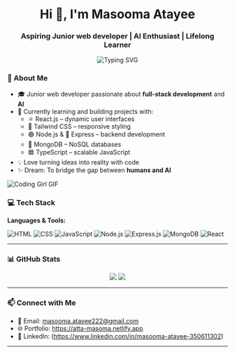 <h1 align="center">Hi 👋, I'm Masooma Atayee</h1>
<h3 align="center">Aspiring Junior web developer | AI Enthusiast | Lifelong Learner</h3>
<p align="center">
  <img src="https://readme-typing-svg.demolab.com?font=Fira+Code&size=22&pause=1000&color=36BCF7&center=true&vCenter=true&width=440&lines=Welcome+to+my+GitHub+profile!" alt="Typing SVG" />
</p>

<div class="about-container">
  <!-- Text Section -->
  <div class="about-text">
    <h3>🧠 About Me</h3>
    <ul>
      <li>🎓 Junior web developer passionate about <strong>full-stack development</strong> and <strong>AI</strong></li>
      <li>🌱 Currently learning and building projects with:
        <ul>
          <li>⚛️ React.js – dynamic user interfaces</li>
          <li>🎨 Tailwind CSS – responsive styling</li>
          <li>🟢 Node.js & 🧩 Express – backend development</li>
          <li>🍃 MongoDB – NoSQL databases</li>
          <li>🟦 TypeScript – scalable JavaScript</li>
        </ul>
      </li>
      <li>💡 Love turning ideas into reality with code</li>
      <li>✨ Dream: To bridge the gap between <strong>humans and AI</strong></li>
    </ul>
  </div>

  <!-- GIF Section -->
  <div class="about-gif">
    <img src="https://media1.giphy.com/media/L1R1tvI9svkIWwpVYr/giphy.gif" alt="Coding Girl GIF" />
  </div>
</div>






### 💻 Tech Stack

**Languages & Tools:**

![HTML](https://img.shields.io/badge/HTML5-E34F26?logo=html5&logoColor=white)
![CSS](https://img.shields.io/badge/CSS3-1572B6?logo=css3&logoColor=white)
![JavaScript](https://img.shields.io/badge/JavaScript-F7DF1E?logo=javascript&logoColor=black)
![Node.js](https://img.shields.io/badge/Node.js-339933?logo=nodedotjs&logoColor=white)
![Express.js](https://img.shields.io/badge/Express.js-000000?logo=express&logoColor=white)
![MongoDB](https://img.shields.io/badge/MongoDB-47A248?logo=mongodb&logoColor=white)
![React](https://img.shields.io/badge/React-20232A?logo=react&logoColor=61DAFB)


---

### 📊 GitHub Stats

<p align="center">
  <img src="https://github-readme-stats.vercel.app/api?username=Masomatta&show_icons=true&theme=tokyonight" />
  <img src="https://github-readme-stats.vercel.app/api/top-langs/?username=Masomatta&layout=compact&theme=tokyonight" />
</p>

---

### 📫 Connect with Me

- 📧 Email: masooma.atayee222@gmail.com
- 🌐 Portfolio: https://atta-masoma.netlify.app
- 💼 LinkedIn: (https://www.linkedin.com/in/masooma-atayee-350611302)

---

